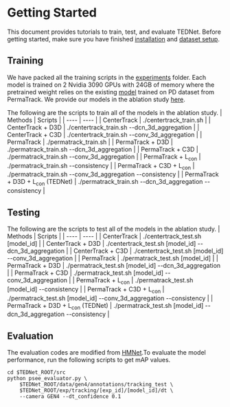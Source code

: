 # Getting Started

This document provides tutorials to train, test, and evaluate TEDNet. Before getting started, make sure you have finished [installation](INSTALL.md) and [dataset setup](DATA.md).

## Training

We have packed all the training scripts in the [experiments](../experiments) folder. Each model is trained on 2 Nvidia 3090 GPUs with 24GB of memory where the pretrained weight relies on the existing [model](https://tri-ml-public.s3.amazonaws.com/github/permatrack/pd_17fr_21ep_vis.pth) trained on PD dataset from PermaTrack. We provide our models in the ablation study [here](https://drive.google.com/drive/folders/11UIkJl7z0MKRFlNyGkS6sMS39aJbFSdc?usp=sharing).

The following are the scripts to train all of the models in the ablation study.
| Methods                                      | Scripts                                                    |
| ----                                         | ----                                                       |
| CenterTrack                                  | ./centertrack_train.sh                                     |
| CenterTrack + D3D                            | ./centertrack_train.sh --dcn_3d_aggregation                |
| CenterTrack + C3D                            | ./centertrack_train.sh --conv_3d_aggregation               |
| PermaTrack                                   | ./permatrack_train.sh                                      |
| PermaTrack  + D3D                            | ./permatrack_train.sh --dcn_3d_aggregation                 |
| PermaTrack  + C3D                            | ./permatrack_train.sh --conv_3d_aggregation                |
| PermaTrack  + L<sub>con</sub>                | ./permatrack_train.sh --consistency                        |
| PermaTrack  + C3D + L<sub>con</sub>          | ./permatrack_train.sh --conv_3d_aggregation --consistency  |
| PermaTrack  + D3D + L<sub>con</sub> (TEDNet) | ./permatrack_train.sh --dcn_3d_aggregation --consistency   |

## Testing

The following are the scripts to test all of the models in the ablation study.
| Methods                                      | Scripts                                                              |
| ----                                         | ----                                                                 |
| CenterTrack                                  | ./centertrack_test.sh [model_id]                                     |
| CenterTrack + D3D                            | ./centertrack_test.sh [model_id] --dcn_3d_aggregation                |
| CenterTrack + C3D                            | ./centertrack_test.sh [model_id] --conv_3d_aggregation               |
| PermaTrack                                   | ./permatrack_test.sh [model_id]                                      |
| PermaTrack  + D3D                            | ./permatrack_test.sh [model_id] --dcn_3d_aggregation                 |
| PermaTrack  + C3D                            | ./permatrack_test.sh [model_id] --conv_3d_aggregation                |
| PermaTrack  + L<sub>con</sub>                | ./permatrack_test.sh [model_id] --consistency                        |
| PermaTrack  + C3D + L<sub>con</sub>          | ./permatrack_test.sh [model_id] --conv_3d_aggregation --consistency  |
| PermaTrack  + D3D + L<sub>con</sub> (TEDNet) | ./permatrack_test.sh [model_id] --dcn_3d_aggregation --consistency   |

## Evaluation
The evaluation codes are modified from [HMNet](https://github.com/hamarh/HMNet_pth).To evaluate the model performance, run the following scripts to get mAP values.
~~~
cd $TEDNet_ROOT/src
python psee_evaluator.py \
    $TEDNet_ROOT/data/gen4/annotations/tracking_test \
    $TEDNet_ROOT/exp/tracking/[exp_id]/[model_id]/dt \
    --camera GEN4 --dt_confidence 0.1
~~~

